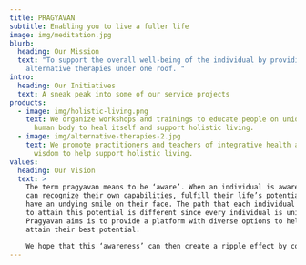 ```yaml
---
title: PRAGYAVAN
subtitle: Enabling you to live a fuller life
image: img/meditation.jpg
blurb:
  heading: Our Mission
  text: "To support the overall well-being of the individual by providing various
    alternative therapies under one roof. "
intro:
  heading: Our Initiatives
  text: A sneak peak into some of our service projects
products:
  - image: img/holistic-living.png
    text: We organize workshops and trainings to educate people on unique ability of
      human body to heal itself and support holistic living.
  - image: img/alternative-therapies-2.jpg
    text: We promote practitioners and teachers of integrative health and spiritual
      wisdom to help support holistic living.
values:
  heading: Our Vision
  text: >
    The term pragyavan means to be ‘aware’. When an individual is aware, they
    can recognize their own capabilities, fulfill their life’s potential and
    have an undying smile on their face. The path that each individual chooses
    to attain this potential is different since every individual is unique. What
    Pragyavan aims is to provide a platform with diverse options to help people
    attain their best potential. 

    We hope that this ‘awareness’ can then create a ripple effect by connecting us better to our environment and build a peaceful, sustainable society.
---
```

